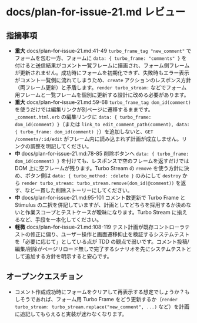 # docs/plan-for-issue-21.md レビュー

## 指摘事項
- **重大** docs/plan-for-issue-21.md:41-49 `turbo_frame_tag "new_comment"` でフォームを包む一方、フォームに `data: { turbo_frame: "comments" }` を付けると送信結果がコメント一覧フレームに描画され、フォーム側フレームが更新されません。成功時にフォームを初期化できず、失敗時もエラー表示がコメント一覧側に流れてしまうため、`create` アクションのレスポンス方針（両フレーム更新）と矛盾します。`render turbo_stream:` などでフォーム用フレームと一覧フレームを個別に更新する設計に改める必要があります。
- **重大** docs/plan-for-issue-21.md:59-68 `turbo_frame_tag dom_id(comment)` を使うだけでは編集リンクが別ページに遷移するままです。`_comment.html.erb` の編集リンクに `data: { turbo_frame: dom_id(comment) }`（または `link_to edit_comment_path(comment), data: { turbo_frame: dom_id(comment) }`）を追加しないと、`GET /comments/:id/edit` がフレーム内に読み込まれず計画が成立しません。リンクの調整を明記してください。
- **中** docs/plan-for-issue-21.md:78-85 削除ボタンへ `data: { turbo_frame: dom_id(comment) }` を付けても、レスポンスで空のフレームを返すだけでは DOM 上に空フレームが残ります。Turbo Stream の `remove` を使う方針に決め、ボタン側は `data: { turbo_method: :delete }` のみにして `destroy` から `render turbo_stream: turbo_stream.remove(dom_id(@comment))` を返す、など一貫した削除ストーリーにしてください。
- **中** docs/plan-for-issue-21.md:95-101 コメント数更新で Turbo Frame と Stimulus の二択を併記していますが、計画としてどちらを採用するか決めないと作業スコープとテストケースが曖昧になります。Turbo Stream に揃えるなど、手段を一本化してください。
- **軽微** docs/plan-for-issue-21.md:108-119 テスト計画が既存コントローラテストの修正に偏り、ユーザー操作と画面遷移抑止を検証するシステムテストを「必要に応じて」としている点が TDD の観点で弱いです。コメント投稿/編集/削除がページリロード無しで完了するシナリオを先にシステムテストとして追加する方針を明示すると安心です。

## オープンクエスチョン
- コメント作成成功時にフォームをクリアして再表示する想定でしょうか？もしそうであれば、フォーム用 Turbo Frame をどう更新するか（`render turbo_stream: turbo_stream.replace("new_comment", ...)` など）を計画に追記してもらえると実装が迷わなくなります。

